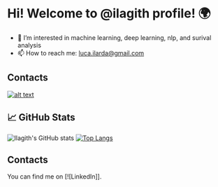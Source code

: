 # Hi! Welcome to @ilagith profile! 🌍 

- 👀 I’m interested in machine learning, deep learning, nlp, and surival analysis 
- 📫 How to reach me: luca.ilarda@gmail.com

## Contacts 

<a href=”https://https://www.linkedin.com/in/luca-ilarda-b150b7193/> ![alt text](https://img.shields.io/badge/-LinkedIn-b150b7193/style=plastic&logo=linkedIn)</a>

## 📈 GitHub Stats

![Ilagith's GitHub stats](https://github-readme-stats.vercel.app/api?username=ilagith&show_icons=true&theme=vue)
[![Top Langs](https://github-readme-stats.vercel.app/api/top-langs/?username=ilagith&langs_count=3)](https://github.com/ilagith/github-readme-stats)

## Contacts 
<!-- Actual text -->

You can find me on [![LinkedIn]].

<!-- Icons -->

[2.2]: https://raw.githubusercontent.com/LucaIlarda/LucaIlarda/master/linkedin-3-16.png (LinkedIn icon without padding)

<!-- Links to your social media accounts -->

[2]: https://www.linkedin.com/in/luca-ilarda-b150b7193/

<!---
ilagith/ilagith is a ✨ special ✨ repository because its `README.md` (this file) appears on your GitHub profile.
You can click the Preview link to take a look at your changes.
--->
